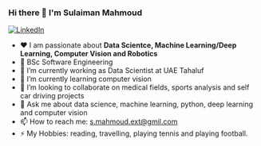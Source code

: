 ### Hi there 👋  I'm Sulaiman Mahmoud

<p> <a href="https://www.linkedin.com/in/sulaiman-mahmoud-b11a72131/" target="_blank"><img alt="LinkedIn" src="https://img.shields.io/badge/linkedin-%230077B5.svg?&style=for-the-badge&logo=linkedin&logoColor=white" /></a></p>

- ❤️ I am passionate about **Data Scientce, Machine Learning/Deep Learning, Computer Vision and Robotics** 
- 📜 BSc Software Engineering
- 🔭 I’m currently working as Data Scientist at UAE Tahaluf 
- 🌱 I’m currently learning computer vision
- 👯 I’m looking to collaborate on medical fields, sports analysis and self car driving projects
- 💬 Ask me about data science, machine learning, python, deep learning and computer vision
- 📫 How to reach me: s.mahmoud.ext@gmil.com
- ⚡ My Hobbies: reading, travelling, playing tennis and playing football.
